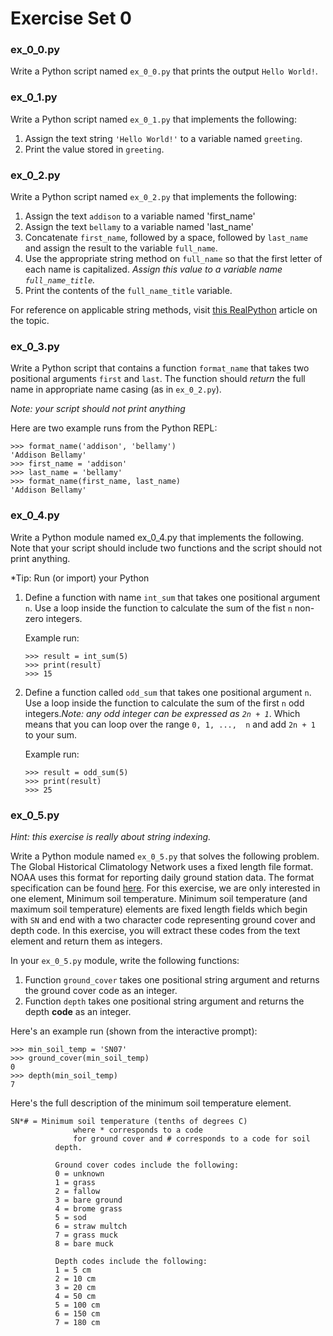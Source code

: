 # Exercise Set 0
### ex_0_0.py
Write a Python script named `ex_0_0.py` that prints the output `Hello World!`.

### ex_0_1.py
Write a Python script named `ex_0_1.py` that implements the following:

1. Assign the text string `'Hello World!'` to a variable named `greeting`.
2. Print the value stored in `greeting`.

### ex_0_2.py
Write a Python script named `ex_0_2.py` that implements the following:

1. Assign the text `addison` to a variable named 'first_name'
2. Assign the text `bellamy` to a variable named 'last_name'
3. Concatenate `first_name`, followed by a space, followed by `last_name` and assign the result to the variable `full_name`.
4. Use the appropriate string method on `full_name` so that the first letter of each name is capitalized. *Assign this value to a variable name `full_name_title`.*
5. Print the contents of the `full_name_title` variable.

For reference on applicable string methods, visit [this RealPython](https://realpython.com/python-strings/) article on the topic.

### ex_0_3.py
Write a Python script that contains a function `format_name` that
takes two positional arguments `first` and `last`.  The function
should *return* the full name in appropriate name casing (as in
`ex_0_2.py`).

*Note: your script should not print anything*

Here are two example runs from the Python REPL:
```
>>> format_name('addison', 'bellamy')
'Addison Bellamy'
>>> first_name = 'addison'
>>> last_name = 'bellamy'
>>> format_name(first_name, last_name)
'Addison Bellamy'
```

### ex_0_4.py
Write a Python module named ex_0_4.py that implements the
following. Note that your script should include two functions and the
script should not print anything.

*Tip: Run (or import) your Python

1. Define a function with name `int_sum` that takes one positional
   argument `n`.  Use a loop inside the function to calculate the sum
   of the fist `n` non-zero integers.

   Example run:

   ```
   >>> result = int_sum(5)
   >>> print(result)
   >>> 15
   ```

2. Define a function called `odd_sum` that takes one positional
   argument `n`. Use a loop inside the function to calculate the sum
   of the first `n` odd integers.*Note: any odd integer can be
   expressed as `2n + 1`*.  Which means that you can loop over the range `0, 1, ..., 
   n` and add `2n + 1` to your sum. 

   Example run:

   ```
   >>> result = odd_sum(5)
   >>> print(result)
   >>> 25
   ```


### ex_0_5.py
*Hint: this exercise is really about string indexing.*

Write a Python module named `ex_0_5.py` that solves the following
problem. The Global Historical Climatology Network uses a fixed length
file format. NOAA uses this format for reporting daily ground station
data. The format specification can be found
[here](https://www1.ncdc.noaa.gov/pub/data/ghcn/daily/readme.txt). For
this exercise, we are only interested in one element, Minimum soil
temperature.  Minimum soil temperature (and maximum soil temperature)
elements are fixed length fields which begin with `SN` and end with a
two character code representing ground cover and depth code.  In this
exercise, you will extract these codes from the text element and
return them as integers.


In your `ex_0_5.py` module, write the following functions:

1. Function `ground_cover` takes one positional string argument and
   returns the ground cover code as an integer.
2. Function `depth` takes one positional string argument and returns
   the depth **code** as an integer.

Here's an example run (shown from the interactive prompt):

```
>>> min_soil_temp = 'SN07'
>>> ground_cover(min_soil_temp)
0
>>> depth(min_soil_temp)
7
```


Here's the full description of the minimum soil temperature element.

```
SN*# = Minimum soil temperature (tenths of degrees C)
	          where * corresponds to a code
	          for ground cover and # corresponds to a code for soil
		  depth.

		  Ground cover codes include the following:
		  0 = unknown
		  1 = grass
		  2 = fallow
		  3 = bare ground
		  4 = brome grass
		  5 = sod
		  6 = straw multch
		  7 = grass muck
		  8 = bare muck

		  Depth codes include the following:
		  1 = 5 cm
		  2 = 10 cm
		  3 = 20 cm
		  4 = 50 cm
		  5 = 100 cm
		  6 = 150 cm
		  7 = 180 cm
```
